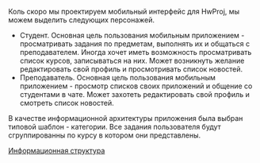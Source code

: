 Коль скоро мы  проектируем мобильный интерфейс для HwProj, мы можем выделить следующих персонажей.

- Студент. Основная цель пользования мобильным приложением - просматривать задания по предметам, выполнять их и общаться с преподавателем. 
Иногда хочет иметь возможность просматривать список курсов, записываться на них. Может возникнуть желание редактировать свой профиль и просмотривать список новостей.
- Преподаватель. Основная цель пользования мобильным приложением - просмотр списков своих приложений и общение со студентами в чате. Может захотеть редактировать свой профиль и смотреть список новостей.


В качестве информационной архитектуры приложения была выбран типовой шаблон - категории. Все задания пользователя будут сгруппированны по курсу в котором они представлены.

[Информационная структура](hwprj.pdf)
